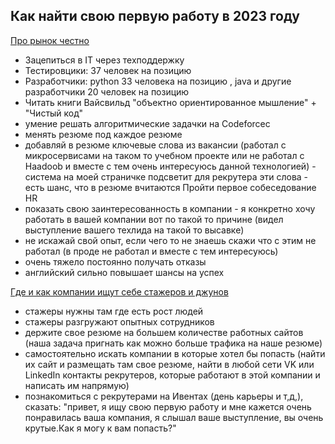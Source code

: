 ## Как найти свою первую работу в 2023 году

[Про рынок честно](https://vk.com/video-46638176_456239215)

- Зацепиться в IT через техподдержку
- Тестировцики: 37 человек на позицию
- Разработчики: python 33 человека на позицию , java и другие разработчики 20 человек на позицию
- Читать книги Вайсвильд "объектно ориентированное мышление" + "Чистый код"
- умение решать алгоритмические задачки на Codeforcec
- менять резюме под каждое резюме
- добавляй в резюме ключевые слова из вакансии (работал с микросервисами на таком то учебном проекте или не работал с Haadoob и вместе с тем очень интересуюсь данной технологией) - система на моей страничке подсветит для рекрутера эти слова - есть шанс, что в резюме вчитаются
Пройти первое собеседование HR
- показать свою заинтересованность в компании - я конкретно хочу работать в вашей компании вот по такой то причине (видел выступление вашего техлида на такой то высавке)
- не искажай свой опыт, если чего то не знаешь скажи что с этим не работал (в проде не работал и вместе с тем интересуюсь)
- очень тяжело постоянно получать отказы
- английский сильно повышает шансы на успех

[Где и как компании ищут себе стажеров и джунов](https://vk.com/video-46638176_456239216)

- стажеры нужны там где есть рост людей
- стажеры разгружают опытных сотрудников
- держите свое резюме на большем количестве работных сайтов (наша задача пригнать как можно больше трафика на наше резюме)
- самостоятельно искать компании в которые хотел бы попасть (найти их сайт и размещать там свое резюме, найти в любой сети VK или LinkedIn контакты рекрутеров, которые работают в этой компании и написать им напрямую)
- познакомиться с рекрутерами на Ивентах (день карьеры и т,д,), сказать: "привет, я ищу свою первую работу и мне кажется очень понравилась ваша компания, я слышал ваше выступление, вы очень крутые.Как я могу к вам попасть?"

